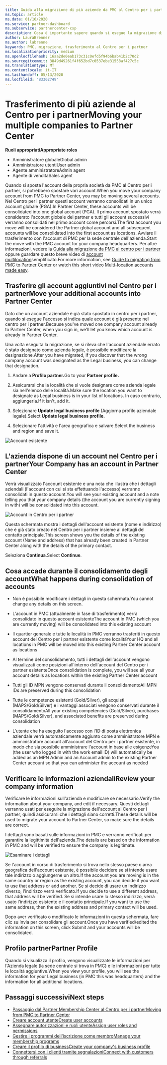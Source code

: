 ```yaml
---
title: Guida alla migrazione di più aziende da PMC al Centro per i partner
ms.topic: article
ms.date: 01/16/2020
ms.service: partner-dashboard
ms.subservice: partnercenter-csp
description: Cosa è importante sapere quando si esegue la migrazione di più società da PMC al centro per i partner e consolidarle in un account globale partner.
author: LauraBrenner
ms.author: labrenne
keywords: PMC, migrazione, trasferimento al Centro per i partner
ms.localizationpriority: medium
ms.openlocfilehash: 16aa2de0eab173c31c0efd5f94b6bab41b2c70d2
ms.sourcegitcommit: 3849d49261f4f652bd7c0537ebe31558af427c5c
ms.translationtype: MT
ms.contentlocale: it-IT
ms.lasthandoff: 05/13/2020
ms.locfileid: "83362749"
---
```

# <a name="moving-your-multiple-companies-to-partner-center"></a><span data-ttu-id="55a3f-104">Trasferimento di più aziende al Centro per i partner</span><span class="sxs-lookup"><span data-stu-id="55a3f-104">Moving your multiple companies to Partner Center</span></span>

<span data-ttu-id="55a3f-105">**Ruoli appropriati**</span><span class="sxs-lookup"><span data-stu-id="55a3f-105">**Appropriate roles**</span></span>

- <span data-ttu-id="55a3f-106">Amministratore globale</span><span class="sxs-lookup"><span data-stu-id="55a3f-106">Global admin</span></span>
- <span data-ttu-id="55a3f-107">Amministratore utenti</span><span class="sxs-lookup"><span data-stu-id="55a3f-107">User admin</span></span>
- <span data-ttu-id="55a3f-108">Agente amministratore</span><span class="sxs-lookup"><span data-stu-id="55a3f-108">Admin agent</span></span>
- <span data-ttu-id="55a3f-109">Agente di vendita</span><span class="sxs-lookup"><span data-stu-id="55a3f-109">Sales agent</span></span>

<span data-ttu-id="55a3f-110">Quando si sposta l'account della propria società da PMC al Centro per i partner, si potrebbero spostare vari account.</span><span class="sxs-lookup"><span data-stu-id="55a3f-110">When you move your company account from PMC to Partner Center, you may be moving several accounts.</span></span> <span data-ttu-id="55a3f-111">Nel Centro per i partner questi account verranno consolidati in un unico account globale (PGA).</span><span class="sxs-lookup"><span data-stu-id="55a3f-111">In Partner Center, these accounts will be consolidated into one global account (PGA).</span></span> <span data-ttu-id="55a3f-112">Il primo account spostato verrà considerato l'account globale del partner e tutti gli account successivi verranno consolidati nel primo account come percorsi.</span><span class="sxs-lookup"><span data-stu-id="55a3f-112">The first account you move will be considered the Partner global account and all subsequent accounts will be consolidated into the first account as locations.</span></span> <span data-ttu-id="55a3f-113">Avviare il trasferimento con l'account di PMC per la sede centrale dell'azienda.</span><span class="sxs-lookup"><span data-stu-id="55a3f-113">Start the move with the PMC account for your company headquarters.</span></span> <span data-ttu-id="55a3f-114">Per altre informazioni, vedere la [Guida alla migrazione da PMC al centro per i partner](guide-to-migration.md) oppure guardare questo breve video di [account multilocation](https://vimeo.com/290335248)semplificato.</span><span class="sxs-lookup"><span data-stu-id="55a3f-114">For more information, see [Guide to migrating from PMC to Partner Center](guide-to-migration.md) or watch this short video [Multi-location accounts made easy](https://vimeo.com/290335248).</span></span>

## <a name="move-your-additional-accounts-into-partner-center"></a><span data-ttu-id="55a3f-115">Trasferire gli account aggiuntivi nel Centro per i partner</span><span class="sxs-lookup"><span data-stu-id="55a3f-115">Move your additional accounts into Partner Center</span></span>

<span data-ttu-id="55a3f-116">Dato che un account aziendale è già stato spostato in centro per i partner, quando si esegue l'accesso si indica quale account è già presente nel centro per i partner.</span><span class="sxs-lookup"><span data-stu-id="55a3f-116">Because you've moved one company account already to Partner Center, when you sign in, we'll let you know which account is already in Partner Center.</span></span>

<span data-ttu-id="55a3f-117">Una volta eseguita la migrazione, se si rileva che l'account aziendale errato è stato designato come azienda legale, è possibile modificare la designazione.</span><span class="sxs-lookup"><span data-stu-id="55a3f-117">After you have migrated, if you discover that the wrong company account was designated as the Legal business, you can change that designation.</span></span>

1. <span data-ttu-id="55a3f-118">Andare a **Profilo partner.**</span><span class="sxs-lookup"><span data-stu-id="55a3f-118">Go to your **Partner profile.**</span></span>

2. <span data-ttu-id="55a3f-119">Assicurarsi che la località che si vuole designare come azienda legale sia nell'elenco delle località.</span><span class="sxs-lookup"><span data-stu-id="55a3f-119">Make sure the location you want to designate as Legal business is in your list of locations.</span></span> <span data-ttu-id="55a3f-120">In caso contrario, aggiungerla.</span><span class="sxs-lookup"><span data-stu-id="55a3f-120">If it isn't, add it.</span></span>

3. <span data-ttu-id="55a3f-121">Selezionare **Update legal business profile** (Aggiorna profilo aziendale legale).</span><span class="sxs-lookup"><span data-stu-id="55a3f-121">Select **Update legal business profile.**</span></span>

4. <span data-ttu-id="55a3f-122">Selezionare l'attività e l'area geografica e salvare.</span><span class="sxs-lookup"><span data-stu-id="55a3f-122">Select the business and region and save it.</span></span>

![Account esistente](images/migration/accountwithus.png)

## <a name="your-company-has-an-account-in-partner-center"></a><span data-ttu-id="55a3f-124">L'azienda dispone di un account nel Centro per i partner</span><span class="sxs-lookup"><span data-stu-id="55a3f-124">Your Company has an account in Partner Center</span></span>

<span data-ttu-id="55a3f-125">Verrà visualizzato l'account esistente e una nota che illustra che i dettagli aziendali (l'account con cui si sta effettuando l'accesso) verranno consolidati in questo account.</span><span class="sxs-lookup"><span data-stu-id="55a3f-125">You will see your existing account and a note telling you that your company details (the account you are currently signing in with) will be consolidated into this account.</span></span>

![Account in Centro per i partner](images/migration/existingaccount2.png)

<span data-ttu-id="55a3f-127">Questa schermata mostra i dettagli dell'account esistente (nome e indirizzo) che è già stato creato nel Centro per i partner insieme ai dettagli del contatto principale.</span><span class="sxs-lookup"><span data-stu-id="55a3f-127">This screen shows you the details of the existing account (Name and address) that has already been created in Partner Center along with the details of the primary contact.</span></span>

<span data-ttu-id="55a3f-128">Seleziona **Continua**.</span><span class="sxs-lookup"><span data-stu-id="55a3f-128">Select **Continue**.</span></span>

## <a name="what-happens-during-consolidation-of-accounts"></a><span data-ttu-id="55a3f-129">Cosa accade durante il consolidamento degli account</span><span class="sxs-lookup"><span data-stu-id="55a3f-129">What happens during consolidation of accounts</span></span>

- <span data-ttu-id="55a3f-130">Non è possibile modificare i dettagli in questa schermata.</span><span class="sxs-lookup"><span data-stu-id="55a3f-130">You cannot change any details on this screen.</span></span>

- <span data-ttu-id="55a3f-131">L'account in PMC (attualmente in fase di trasferimento) verrà consolidato in questo account esistente</span><span class="sxs-lookup"><span data-stu-id="55a3f-131">The account in PMC (which you are currently moving) will be consolidated into this existing account</span></span>

- <span data-ttu-id="55a3f-132">Il quartier generale e tutte le località in PMC verranno trasferiti in questo account del Centro per i partner esistente come località</span><span class="sxs-lookup"><span data-stu-id="55a3f-132">Your HQ and all locations in PMC will be moved into this existing Partner Center account as locations</span></span>

- <span data-ttu-id="55a3f-133">Al termine del consolidamento, tutti i dettagli dell'account vengono visualizzati come posizioni all'interno dell'account del Centro per i partner esistente</span><span class="sxs-lookup"><span data-stu-id="55a3f-133">Once consolidation is complete, you will see all your account details as locations within the existing Partner Center account</span></span>

- <span data-ttu-id="55a3f-134">Tutti gli ID MPN vengono conservati durante il consolidamento</span><span class="sxs-lookup"><span data-stu-id="55a3f-134">All MPN IDs are preserved during this consolidation</span></span>

- <span data-ttu-id="55a3f-135">Tutte le competenze esistenti (Gold/Silver), gli acquisti (MAPS/Gold/Silver) e i vantaggi associati vengono conservati durante il consolidamento</span><span class="sxs-lookup"><span data-stu-id="55a3f-135">All your existing competencies (Gold/Silver), purchases (MAPS/Gold/Silver), and associated benefits are preserved during consolidation</span></span>

- <span data-ttu-id="55a3f-136">L'utente che ha eseguito l'accesso con l'ID di posta elettronica aziendale verrà automaticamente aggiunto come amministratore MPN e amministratore account all'account del Centro per i partner esistente, in modo che sia possibile amministrare l'account in base alle esigenze</span><span class="sxs-lookup"><span data-stu-id="55a3f-136">You (the user who logged in with the work email ID) will automatically be added as an MPN Admin and an Account admin to the existing Partner Center account so that you can administer the account as needed</span></span>

## <a name="review-your-company-information"></a><span data-ttu-id="55a3f-137">Verificare le informazioni aziendali</span><span class="sxs-lookup"><span data-stu-id="55a3f-137">Review your company information</span></span>

<span data-ttu-id="55a3f-138">Verificare le informazioni sull'azienda e modificare se necessario.</span><span class="sxs-lookup"><span data-stu-id="55a3f-138">Verify the information about your company, and edit if necessary.</span></span>  <span data-ttu-id="55a3f-139">Questi dettagli verranno usati per eseguire la migrazione dell'account al Centro per i partner, quindi assicurarsi che i dettagli siano corretti.</span><span class="sxs-lookup"><span data-stu-id="55a3f-139">These details will be used to migrate your account to Partner Center, so make sure the details are correct.</span></span>

<span data-ttu-id="55a3f-140">I dettagli sono basati sulle informazioni in PMC e verranno verificati per garantire la legittimità dell'azienda.</span><span class="sxs-lookup"><span data-stu-id="55a3f-140">The details are based on the information in PMC and will be verified to ensure the company is legitimate.</span></span>

![Esaminare i dettagli](images/migration/review.png)

<span data-ttu-id="55a3f-142">Se l'account in corso di trasferimento si trova nello stesso paese o area geografica dell'account esistente, è possibile decidere se si intende usare tale indirizzo o aggiungerne un altro.</span><span class="sxs-lookup"><span data-stu-id="55a3f-142">If the account you are moving is in the same country or region as the existing account, you can decide if you want to use that address or add another.</span></span> <span data-ttu-id="55a3f-143">Se si decide di usare un indirizzo diverso, l'indirizzo verrà verificato.</span><span class="sxs-lookup"><span data-stu-id="55a3f-143">If you decide to use a different address, that address will be verified.</span></span> <span data-ttu-id="55a3f-144">Se si intende usare lo stesso indirizzo, verrà usato l'indirizzo esistente e il contatto principale.</span><span class="sxs-lookup"><span data-stu-id="55a3f-144">If you want to use the same address, then the existing address and primary contact will be used.</span></span>

<span data-ttu-id="55a3f-145">Dopo aver verificato o modificato le informazioni in questa schermata, fare clic su Invia per consolidare gli account.</span><span class="sxs-lookup"><span data-stu-id="55a3f-145">Once you have verified/edited the information on this screen, click Submit and your accounts will be consolidated.</span></span>

## <a name="partner-profile"></a><span data-ttu-id="55a3f-146">Profilo partner</span><span class="sxs-lookup"><span data-stu-id="55a3f-146">Partner Profile</span></span>

<span data-ttu-id="55a3f-147">Quando si visualizza il profilo, vengono visualizzate le informazioni per l'Azienda legale (la sede centrale si trova in PMC) e le informazioni per tutte le località aggiuntive.</span><span class="sxs-lookup"><span data-stu-id="55a3f-147">When you view your profile, you will see the information for your Legal business (in PMC this was headquarters) and the information for all additional locations.</span></span>

## <a name="next-steps"></a><span data-ttu-id="55a3f-148">Passaggi successivi</span><span class="sxs-lookup"><span data-stu-id="55a3f-148">Next steps</span></span>

- [<span data-ttu-id="55a3f-149">Passaggio dal Partner Membership Center al Centro per i partner</span><span class="sxs-lookup"><span data-stu-id="55a3f-149">Moving from PMC to Partner Center</span></span>](move-pmc-pc-map.md)
- [<span data-ttu-id="55a3f-150">Creare account utente</span><span class="sxs-lookup"><span data-stu-id="55a3f-150">Create user accounts</span></span>](create-user-accounts-and-set-permissions.md)
- [<span data-ttu-id="55a3f-151">Assegnare autorizzazioni e ruoli utente</span><span class="sxs-lookup"><span data-stu-id="55a3f-151">Assign user roles and permissions</span></span>](permissions-overview.md)
- [<span data-ttu-id="55a3f-152">Gestire i programmi dell'iscrizione come membro</span><span class="sxs-lookup"><span data-stu-id="55a3f-152">Manage your membership programs</span></span>](renew-mpn-offers.md)
- [<span data-ttu-id="55a3f-153">Creare il profilo di business</span><span class="sxs-lookup"><span data-stu-id="55a3f-153">Create your company's business profile</span></span>](create-a-marketing-profile.md)
- [<span data-ttu-id="55a3f-154">Connettersi con i clienti tramite segnalazioni</span><span class="sxs-lookup"><span data-stu-id="55a3f-154">Connect with customers through referrals</span></span>](responding-to-referrals.md)
